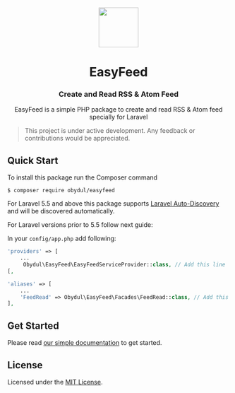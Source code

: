 <p align="center">
  <br>
  <a href="https://easyfeed.netlify.com">
    <img src="https://user-images.githubusercontent.com/13184472/69899322-8a9c3c00-138e-11ea-8d52-3b90869e7f16.png" width="90"/>
  </a>
</p>
<h1 align="center">EasyFeed</h1>
<h3 align="center">Create and Read RSS & Atom Feed</h3>
<p align="center">
EasyFeed is a simple PHP package to create and read RSS & Atom feed specially for Laravel
</p>

> This project is under active development. Any feedback or contributions would be appreciated.

## Quick Start

To install this package run the Composer command

```
$ composer require obydul/easyfeed
```

For Laravel 5.5 and above this package supports [Laravel Auto-Discovery](https://laravel.com/docs/master/packages#package-discovery) and will be discovered automatically.


For Laravel versions prior to 5.5 follow next guide:

In your `config/app.php` add following:

```php
'providers' => [
    ...
     Obydul\EasyFeed\EasyFeedServiceProvider::class, // Add this line
[,

'aliases' => [
    ...
    'FeedRead' => Obydul\EasyFeed\Facades\FeedRead::class, // Add this line
],
```

## Get Started
Please read [our simple documentation](https://easyfeed.netlify.com) to get started.

## License
Licensed under the [MIT License](https://github.com/mdobydullah/easyfeed/blob/master/LICENSE).
